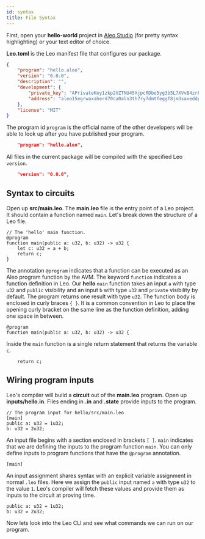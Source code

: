 ```yaml
---
id: syntax
title: File Syntax
---
```


First, open your **hello-world** project in [Aleo Studio](https://aleo.studio/) (for pretty syntax highlighting) or your text editor of choice. 

**Leo.toml** is the Leo manifest file that configures our package. 
```json title="program.json" 
{
    "program": "hello.aleo",
    "version": "0.0.0",
    "description": "",
    "development": {
        "private_key": "APrivateKey1zkp2VZTNU45XjpcRDbe5yg3b5L7XVvB4zrFPtw1NAYvmhJx",
        "address": "aleo15egrwaxaherd70ca0aln3th7ry7dmtfeggf8jm3saxeddpa6dsqsye9u3m"
    },
    "license": "MIT"
}
```

The program id `program` is the official name of the other developers will be able to look up after you have published your program.
```json
    "program": "hello.aleo",
```

All files in the current package will be compiled with the specified Leo `version`. 

```json
    "version": "0.0.0",
```

## Syntax to circuits
Open up **src/main.leo**.
The **main.leo** file is the entry point of a Leo project. It should contain a function named `main`. 
Let's break down the structure of a Leo file.
```leo title="src/main.leo"
// The 'hello' main function.
@program
function main(public a: u32, b: u32) -> u32 {
    let c: u32 = a + b;
    return c;
}
```

The annotation `@program` indicates that a function can be executed as an Aleo program function by the AVM.
The keyword `function` indicates a function definition in Leo. 
Our **hello** `main` function takes an input `a` with type `u32` and `public` visibility and an input `b` with type `u32` and `private` visibility by default.
The program returns one result with type `u32`.
The function body is enclosed in curly braces `{ }`. It is a common convention in Leo to place the opening curly 
bracket on the same line as the function definition, adding one space in between.
```leo
@program
function main(public a: u32, b: u32) -> u32 {
```

Inside the `main` function is a single return statement that returns the variable `c`.
```leo
    return c;
```

## Wiring program inputs 
Leo's compiler will build a **circuit** out of the **main.leo** program. Open up **inputs/hello.in**.
Files ending in **.in** and **.state** provide inputs to the program. 
```leo title="inputs/hello.in"
// The program input for hello/src/main.leo
[main]
public a: u32 = 1u32;
b: u32 = 2u32;
```

An input file begins with a section enclosed in brackets `[ ]`.
`main` indicates that we are defining the inputs to the program function `main`.
You can only define inputs to program functions that have the `@program` annotation.

```leo
[main]
```

An input assignment shares syntax with an explicit variable assignment in normal `.leo` files.
Here we assign the `public` input named `a` with type `u32` to the value `1`. Leo's compiler will fetch these values and provide them as inputs to the circuit at proving time.

```leo
public a: u32 = 1u32;
b: u32 = 2u32;
```

Now lets look into the Leo CLI and see what commands we can run on our program.